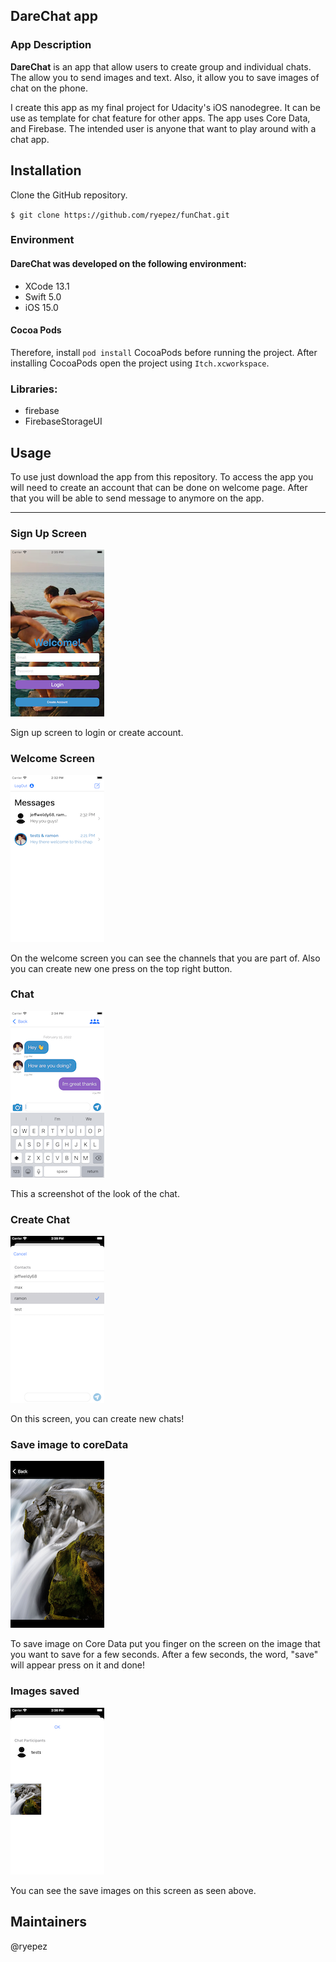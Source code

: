 ## DareChat app

### App Description
**DareChat** is an app that allow users to create group and individual chats. The allow you to send images and text. Also, it allow you to save images of chat on the phone.

I create this app as my final project for Udacity's iOS nanodegree. It can be use as template for chat feature for other apps. The app uses Core Data, and Firebase. The intended user is anyone that want to play around with a chat app. 

## Installation 

Clone the GitHub repository. 

`$ git clone https://github.com/ryepez/funChat.git`

### Environment

#### DareChat was developed on the following environment: 

* XCode 13.1
* Swift 5.0
* iOS 15.0

#### Cocoa Pods

Therefore, install `pod install` CocoaPods before running the project. After installing CocoaPods open the project using `Itch.xcworkspace`.

### Libraries: 
* firebase 
* FirebaseStorageUI

## Usage 
To use just download the app from this repository. To access the app you will need to create an account that can be done on welcome page. After that you will be able to send message to anymore on the app.
___
### Sign Up Screen   
![Screenshot](signUp1.png)       

Sign up screen to login or create account.

### Welcome Screen      
![Screenshot](welcome.png)

On the welcome screen you can see the channels that you are part of. Also you can create new one press on the top right button.               
### Chat
![Screenshot](chat.png)

This a screenshot of the look of the chat.
### Create Chat 
![Screenshot](createChat.png)

On this screen, you can create new chats!
### Save image to coreData 
![Screenshot](saveImage.png)

To save image on Core Data put you finger on the screen on the image that you
want to save for a few seconds. After a few seconds, the word, "save" will appear
press on it and done! 
### Images saved 
![Screenshot](image.png)

You can see the save images on this screen as seen above.

## Maintainers
@ryepez
